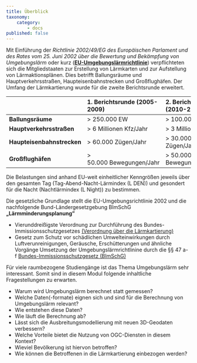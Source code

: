```yaml
---
title: Überblick
taxonomy:
    category:
        - docs
published: false
---
```


Mit Einführung der *Richtlinie 2002/49/EG des Europäischen Parlament und des Rates vom 25. Juni 2002 über die Bewertung und Bekämpfung von Umgebungslärm* oder kurz ([**EU-Umgebungslärmrichtlinie**](http://eur-lex.europa.eu/legal-content/DE/TXT/PDF/?uri=CELEX:32002L0049&from=DE)) verpflichteten sich die Mitgliedstaaten zur Erstellung von Lärmkarten und zur Aufstellung von Lärmaktionsplänen.
Dies betrifft Ballungsräume und Hauptverkehrsstraßen, Haupteisenbahnstrecken und Großflughäfen. Der Umfang der Lärmkartierung wurde für die zweite Berichtsrunde erweitert.

|      | 1. Berichtsrunde (2005-2009) | 2. Berichtsrunde (2010-2014) |
| :------------- | :------------- | :------------- |
| **Ballungsräume** | >&nbsp;250.000&nbsp;EW | > 100.000 EW |
| **Hauptverkehrsstraßen** | >&nbsp;6&nbsp;Millionen&nbsp;Kfz/Jahr | > 3 Millionen Kfz|
| **Haupteisenbahnstrecken** | >&nbsp;60.000&nbsp;Zügen/Jahr | > 30.000 Zügen/Jahr |
| **Großflughäfen** | > 50.000&nbsp;Bewegungen/Jahr | > 50.000 Bewegungen/Jahr |

Die Belastungen sind anhand EU-weit einheitlicher Kenngrößen jeweils über den gesamten Tag (Tag-Abend-Nacht-Lärmindex (L DEN)) und gesondert für die Nacht (Nachtlärmindex (L Night)) zu bestimmen.

Die gesetzliche Grundlage stellt die EU-Umgebungsrichtlinie 2002 und die nachfolgende  Bund-Ländergesetzgebung BImSchG **„Lärmminderungsplanung”**
* Vierunddreißigste Verordnung zur Durchführung des Bundes-Immissionsschutzgesetzes [(Verordnung über die Lärmkartierung)](http://www.gesetze-im-internet.de/bimschv_34/index.html)
* Gesetz zum Schutz vor schädlichen Umwelteinwirkungen durch Luftverunreinigungen, Geräusche, Erschütterungen und ähnliche Vorgänge Umsetzung der Umgebungslärmrichtlinine durch die §§&nbsp;47&nbsp;a-f&nbsp;[Bundes-Immissionsschutzgesetz (BImSchG)](http://www.gesetze-im-internet.de/bimschg/BJNR007210974.html)


Für viele raumbezogene Studiengänge ist das Thema Umgebungslärm sehr interessant. Somit sind in diesem Modul folgende inhaltliche Fragestellungen zu erwarten.
* Warum wird Umgebungslärm berechnet statt gemessen?
* Welche Daten(-formate) eignen sich und sind für die Berechnung von Umgebungslärm relevant?
* Wie entstehen diese Daten?
* Wie läuft die Berechnung ab?
* Lässt sich die Ausbreitungsmodellierung mit neuen 3D-Geodaten verbessern?
* Welche Vorteile bietet die Nutzung von OGC-Diensten in diesem Kontext?
* Wieviel Bevölkerung ist hiervon betroffen?
* Wie können die Betroffenen in die Lärmkartierung einbezogen werden?
